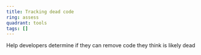 ```yaml
---
title: Tracking dead code
ring: assess
quadrant: tools
tags: []
---
```


Help developers determine if they can remove code they think is likely dead
